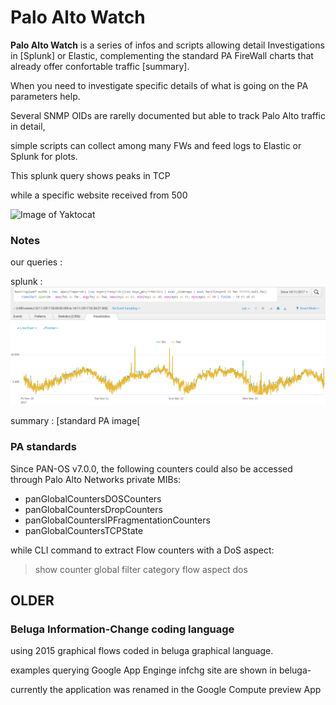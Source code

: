 # Palo Alto Watch

 
**Palo Alto Watch** is a series of  infos and scripts allowing detail Investigations in [Splunk] or Elastic,
complementing the standard PA FireWall charts that already offer confortable traffic [summary].


 

When you need to investigate specific details of what is going on the PA parameters help.

Several SNMP OIDs are rarelly documented but able to track Palo Alto traffic in detail, 

  simple scripts can collect among many FWs and feed logs to Elastic or Splunk for plots.

 This splunk query shows peaks in TCP

while a specific website received from 500

 ![Image of Yaktocat](doc/.png)

### Notes

our queries
:


splunk
: ![splunk image](doc/1113-fw.png)

summary
: [standard PA image[

[f1]: cnn.com "a a"

[f2]: www.abc.com "abc"

### PA standards

Since PAN-OS v7.0.0, the following counters could also be accessed through Palo Alto Networks private MIBs:
 
- panGlobalCountersDOSCounters
- panGlobalCountersDropCounters
- panGlobalCountersIPFragmentationCounters
- panGlobalCountersTCPState
 
while  CLI command to extract Flow counters with a DoS aspect:
> show counter global filter category flow aspect dos


 
## OLDER

### Beluga Information-Change coding language  
 
using 2015 graphical flows coded in beluga graphical language.

examples querying Google App Enginge infchg site are shown in beluga-

currently the application was renamed in the Google Compute preview App


